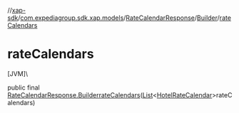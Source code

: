 //[xap-sdk](../../../../index.md)/[com.expediagroup.sdk.xap.models](../../index.md)/[RateCalendarResponse](../index.md)/[Builder](index.md)/[rateCalendars](rate-calendars.md)

# rateCalendars

[JVM]\

public final [RateCalendarResponse.Builder](index.md)[rateCalendars](rate-calendars.md)([List](https://docs.oracle.com/javase/8/docs/api/java/util/List.html)&lt;[HotelRateCalendar](../../-hotel-rate-calendar/index.md)&gt;rateCalendars)
